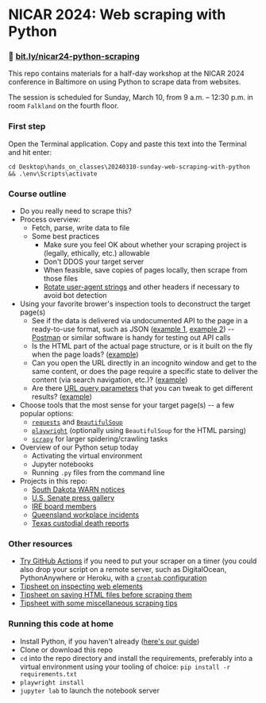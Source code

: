 # NICAR 2024: Web scraping with Python

### 🔗 [bit.ly/nicar24-python-scraping](https://bit.ly/nicar24-python-scraping)

This repo contains materials for a half-day workshop at the NICAR 2024 conference in Baltimore on using Python to scrape data from websites.

The session is scheduled for Sunday, March 10, from 9 a.m. – 12:30 p.m. in room `Falkland` on the fourth floor.

### First step

Open the Terminal application. Copy and paste this text into the Terminal and hit enter:

```
cd Desktop\hands_on_classes\20240310-sunday-web-scraping-with-python && .\env\Scripts\activate
```

### Course outline
- Do you really need to scrape this?
- Process overview:
    - Fetch, parse, write data to file
    - Some best practices
        - Make sure you feel OK about whether your scraping project is (legally, ethically, etc.) allowable
        - Don't DDOS your target server
        - When feasible, save copies of pages locally, then scrape from those files
        - [Rotate user-agent strings](https://www.useragents.me/) and other headers if necessary to avoid bot detection
- Using your favorite brower's inspection tools to deconstruct the target page(s)
    - See if the data is delivered via undocumented API to the page in a ready-to-use format, such as JSON ([example 1](https://sdlegislature.gov/Session/Archived), [example 2](https://www.britishmuseum.org/collection)) -- [Postman](https://www.postman.com) or similar software is handy for testing out API calls
    - Is the HTML part of the actual page structure, or is it built on the fly when the page loads? ([example](https://rrctx.force.com/s/complaints))
    - Can you open the URL directly in an incognito window and get to the same content, or does the page require a specific state to deliver the content (via search navigation, etc.)? ([example](https://rrctx.force.com/s/ietrs-complaint/a0ct0000000mOmhAAE/complaint0000000008))
    - Are there [URL query parameters](https://en.wikipedia.org/wiki/Query_string) that you can tweak to get different results? ([example](https://www.worksafe.qld.gov.au/news-and-events/alerts))
- Choose tools that the most sense for your target page(s) -- a few popular options:
    - [`requests`](https://requests.readthedocs.io/en/latest/) and [`BeautifulSoup`](https://www.crummy.com/software/BeautifulSoup/bs4/doc/)
    - [`playwright`](https://playwright.dev/python) (optionally using `BeautifulSoup` for the HTML parsing)
    - [`scrapy`](https://scrapy.org/) for larger spidering/crawling tasks
- Overview of our Python setup today
    - Activating the virtual environment
    - Jupyter notebooks
    - Running `.py` files from the command line
- Projects in this repo:
    - [South Dakota WARN notices](sd-warn)
    - [U.S. Senate press gallery](us-senate-press-gallery)
    - [IRE board members](ire-board)
    - [Queensland workplace incidents](qld-incidents)
    - [Texas custodial death reports](tx-custodial-death-reports)


### Other resources
- [Try GitHub Actions](https://palewi.re/docs/first-github-scraper) if you need to put your scraper on a timer (you could also drop your script on a remote server, such as DigitalOcean, PythonAnywhere or Heroku, with a [`crontab` configuration](https://en.wikipedia.org/wiki/Cron)
- [Tipsheet on inspecting web elements](https://docs.google.com/document/d/12e_9VfNxME02qfSRZU_diF8Qqp6EEvnR-xtudI58GeI/edit)
- [Tipsheet on saving HTML files before scraping them](https://docs.google.com/document/d/1SMpxt2b1ClEjLBZU2cg0Y2-yqxG_UoNq5f59h_5M4P8/edit)
- [Tipsheet with some miscellaneous scraping tips](https://docs.google.com/document/d/1-D1GhYJuOus7tXomPPYACaaer6He41cdcl_7J3rsqIk/edit)


### Running this code at home
- Install Python, if you haven't already ([here's our guide](https://docs.google.com/document/d/1cYmpfZEZ8r-09Q6Go917cKVcQk_d0P61gm0q8DAdIdg/edit))
- Clone or download this repo
- `cd` into the repo directory and install the requirements, preferably into a virtual environment using your tooling of choice: `pip install -r requirements.txt`
- `playwright install`
- `jupyter lab` to launch the notebook server
